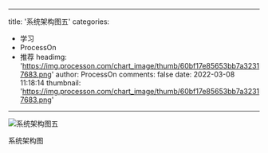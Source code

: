 
---
title: '系统架构图五'
categories: 
 - 学习
 - ProcessOn
 - 推荐
headimg: 'https://img.processon.com/chart_image/thumb/60bf17e85653bb7a32317683.png'
author: ProcessOn
comments: false
date: 2022-03-08 11:18:14
thumbnail: 'https://img.processon.com/chart_image/thumb/60bf17e85653bb7a32317683.png'
---

<div>   
<img class="thumb" alt="系统架构图五" src="https://img.processon.com/chart_image/thumb/60bf17e85653bb7a32317683.png" referrerpolicy="no-referrer">
<p>系统架构图</p>  
</div>
            